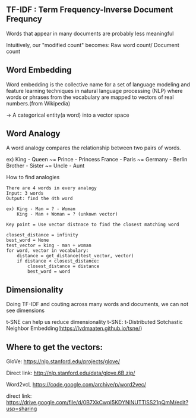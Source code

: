 ## TF-IDF : Term Frequency-Inverse Document Frequncy

Words that appear in many documents are probably less meaningful

Intuitively, our "modified count" becomes: Raw word count/ Document count

## Word Embedding

Word embedding is the collective name for a set of language modeling and feature learning techniques in natural language processing (NLP) where words or phrases from the vocabulary are mapped to vectors of real numbers.(from Wikipedia)

-> A categorical entity(a word) into a vector space

## Word Analogy

A word analogy compares the relationship between two pairs of words. 

   ex) King - Queen ~= Prince - Princess
       France - Paris ~= Germany - Berlin
       Brother - Sister ~= Uncle - Aunt


How to find analogies 

    There are 4 words in every analogy
    Input: 3 words
    Output: find the 4th word
    
    ex) King - Man = ? - Woman
        King - Man + Woman = ? (unkown vector)
        
    Key point = Use vector distnace to find the closest matching word
    
    closest_distance = infinity
    best_word = None
    test_vector = king - man + woman
    for word, vector in vocabulary:
        distance = get_distance(test_vector, vector)
        if distance < closest_distance:
            closest_distance = distance
            best_word = word
            

## Dimensionality

Doing TF-IDF and couting across many words and documents, we can not see dimensions

t-SNE can help us reduce dimensionality
    t-SNE: t-Distributed Sotchastic Neighbor Embedding(https://lvdmaaten.github.io/tsne/)
    

## Where to get the vectors:

GloVe: https://nlp.stanford.edu/projects/glove/

Direct link: http://nlp.stanford.edu/data/glove.6B.zip/

Word2vcL https://code.google.com/archive/p/word2vec/

direct link: https://drive.google.com/file/d/0B7XkCwpI5KDYNlNUTTlSS21pQmM/edit?usp=sharing


